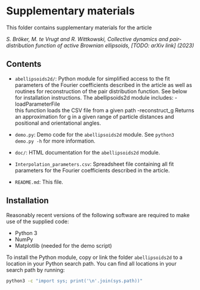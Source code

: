Supplementary materials
=======================
This folder contains supplementary materials for the article

*S. Bröker, M. te Vrugt and R. Wittkowski, Collective dynamics and pair-distribution function
of active Brownian ellipsoids, [TODO: arXiv link] (2023)*

Contents
--------
* `abellipsoids2d/`: Python module for simplified access to the fit parameters of the
Fourier coefficients described in the article as well as routines for
reconstruction of the pair distribution function.
See below for installation instructions.
The abellipsoids2d module includes:
-loadParameterFile         
    this function loads the CSV file from a given path
-reconstruct_g
    Returns an approximation for g in a given range of particle distances and
    positional and orientational angles.
              
* `demo.py`: Demo code for the `abellipsoids2d` module. See `python3 demo.py -h` for more
information.
* `doc/`: HTML documentation for the `abellipsoids2d` module.
* `Interpolation_parameters.csv`: Spreadsheet file containing all fit parameters for the
Fourier coefficients described in the article.
* `README.md`: This file.

Installation
------------
Reasonably recent versions of the following software are required to make use of
the supplied code:
* Python 3
* NumPy
* Matplotlib (needed for the demo script)

To install the Python module, copy or link the folder `abellipsoids2d` to a location in
your Python search path. You can find all locations in your search path by
running:

```bash
python3 -c "import sys; print('\n'.join(sys.path))"
```
